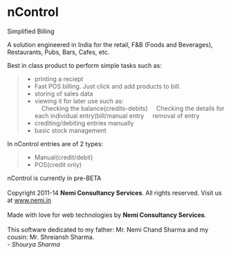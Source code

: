 nControl
========

Simplified Billing

A solution engineered in India for the retail, F&B (Foods and Beverages), Restaurants, Pubs, Bars, Cafes, etc.

Best in class product to perform simple tasks such as:
  <blockquote>
  <ul>
    <li>printing a reciept</li>
    <li>Fast POS billing. Just click and add products to bill.
    <li>storing of sales data</li> 
    <li>viewing it for later use such as:</li>
    &nbsp;&nbsp;&nbsp;&nbsp;Checking the balance(credits-debits)
    &nbsp;&nbsp;&nbsp;&nbsp;Checking the details for each individual entry(bill/manual entry
    &nbsp;&nbsp;&nbsp;&nbsp;removal of entry
    <li>crediting/debiting entries manually</li>
    <li>basic stock management</li>
  </ul>
  </blockquote>
  
In nControl entries are of 2 types:
<blockquote>
<ul>
    <li>Manual(credit/debit)</li>
    <li>POS(credit only)</li>
</ul>
</blockquote>
  
nControl is currently in pre-BETA<br><br>Copyright 2011-14 <b>Nemi Consultancy Services</b>. All rights reserved. Visit us at www.nemi.in<br><br>Made with love for web technologies by <b>Nemi Consultancy Services</b>.<br><br>This software dedicated to my father: Mr. Nemi Chand Sharma and my cousin: Mr. Shreiansh Sharma.<br> - <i>Shourya Sharma</i></div>
